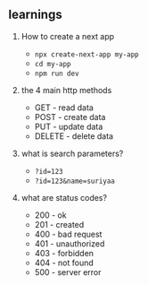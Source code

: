 ## learnings

1) How to create a next app
    -  `npx create-next-app my-app`
    -  `cd my-app`
    -  `npm run dev`    

2) the 4 main http methods
    - GET - read data
    - POST - create data
    - PUT - update data     
    - DELETE - delete data


3) what is search parameters?
    - `?id=123`
    - `?id=123&name=suriyaa`

4) what are status codes?
    - 200 - ok
    - 201 - created
    - 400 - bad request
    - 401 - unauthorized
    - 403 - forbidden
    - 404 - not found
    - 500 - server error


    